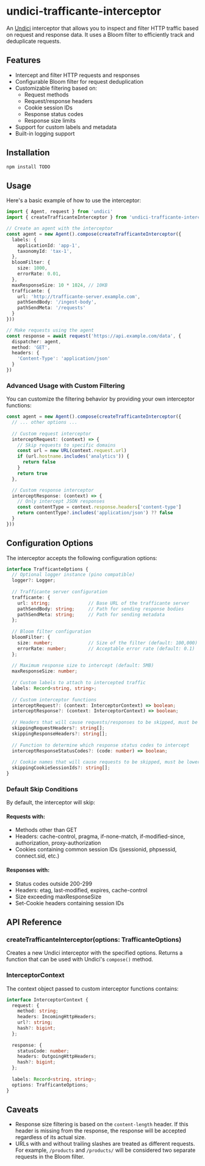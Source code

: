 # undici-trafficante-interceptor

An [Undici](https://github.com/nodejs/undici) interceptor that allows you to inspect and filter HTTP traffic based on request and response data. It uses a Bloom filter to efficiently track and deduplicate requests.

## Features

- Intercept and filter HTTP requests and responses
- Configurable Bloom filter for request deduplication
- Customizable filtering based on:
  - Request methods
  - Request/response headers
  - Cookie session IDs
  - Response status codes
  - Response size limits
- Support for custom labels and metadata
- Built-in logging support

## Installation

```bash
npm install TODO
```

## Usage

Here's a basic example of how to use the interceptor:

```typescript
import { Agent, request } from 'undici'
import { createTrafficanteInterceptor } from 'undici-trafficante-interceptor'

// Create an agent with the interceptor
const agent = new Agent().compose(createTrafficanteInterceptor({
  labels: {
    applicationId: 'app-1',
    taxonomyId: 'tax-1',
  },
  bloomFilter: {
    size: 1000,
    errorRate: 0.01,
  },
  maxResponseSize: 10 * 1024, // 10KB
  trafficante: {
    url: 'http://trafficante-server.example.com',
    pathSendBody: '/ingest-body',
    pathSendMeta: '/requests'
  }
}))

// Make requests using the agent
const response = await request('https://api.example.com/data', {
  dispatcher: agent,
  method: 'GET',
  headers: {
    'Content-Type': 'application/json'
  }
})
```

### Advanced Usage with Custom Filtering

You can customize the filtering behavior by providing your own interceptor functions:

```typescript
const agent = new Agent().compose(createTrafficanteInterceptor({
  // ... other options ...
  
  // Custom request interceptor
  interceptRequest: (context) => {
    // Skip requests to specific domains
    const url = new URL(context.request.url)
    if (url.hostname.includes('analytics')) {
      return false
    }
    return true
  },

  // Custom response interceptor
  interceptResponse: (context) => {
    // Only intercept JSON responses
    const contentType = context.response.headers['content-type']
    return contentType?.includes('application/json') ?? false
  }
}))
```

## Configuration Options

The interceptor accepts the following configuration options:

```typescript
interface TrafficanteOptions {
  // Optional logger instance (pino compatible)
  logger?: Logger;
  
  // Trafficante server configuration
  trafficante: {
    url: string;              // Base URL of the trafficante server
    pathSendBody: string;     // Path for sending response bodies
    pathSendMeta: string;     // Path for sending metadata
  };
  
  // Bloom filter configuration
  bloomFilter: {
    size: number;             // Size of the filter (default: 100,000)
    errorRate: number;        // Acceptable error rate (default: 0.1)
  };
  
  // Maximum response size to intercept (default: 5MB)
  maxResponseSize: number;
  
  // Custom labels to attach to intercepted traffic
  labels: Record<string, string>;
  
  // Custom interceptor functions
  interceptRequest?: (context: InterceptorContext) => boolean;
  interceptResponse?: (context: InterceptorContext) => boolean;
  
  // Headers that will cause requests/responses to be skipped, must be lowercase
  skippingRequestHeaders?: string[];
  skippingResponseHeaders?: string[];
  
  // Function to determine which response status codes to intercept
  interceptResponseStatusCodes?: (code: number) => boolean;
  
  // Cookie names that will cause requests to be skipped, must be lowercase
  skippingCookieSessionIds?: string[];
}
```

### Default Skip Conditions

By default, the interceptor will skip:

#### Requests with:
- Methods other than GET
- Headers: cache-control, pragma, if-none-match, if-modified-since, authorization, proxy-authorization
- Cookies containing common session IDs (jsessionid, phpsessid, connect.sid, etc.)

#### Responses with:
- Status codes outside 200-299
- Headers: etag, last-modified, expires, cache-control
- Size exceeding maxResponseSize
- Set-Cookie headers containing session IDs

## API Reference

### createTrafficanteInterceptor(options: TrafficanteOptions)

Creates a new Undici interceptor with the specified options. Returns a function that can be used with Undici's `compose()` method.

### InterceptorContext

The context object passed to custom interceptor functions contains:

```typescript
interface InterceptorContext {
  request: {
    method: string;
    headers: IncomingHttpHeaders;
    url?: string;
    hash?: bigint;
  };
  
  response: {
    statusCode: number;
    headers: OutgoingHttpHeaders;
    hash?: bigint;
  };
  
  labels: Record<string, string>;
  options: TrafficanteOptions;
}
```

## Caveats

- Response size filtering is based on the `content-length` header. If this header is missing from the response, the response will be accepted regardless of its actual size.
- URLs with and without trailing slashes are treated as different requests. For example, `/products` and `/products/` will be considered two separate requests in the Bloom filter.
